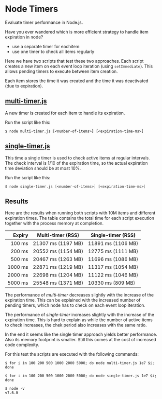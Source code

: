 # Node Timers

Evaluate timer performance in Node.js.

Have you ever wandered which is more efficient strategy to handle item expiration in node?
- use a separate timer for eachitem
- use one timer to check all items regularly

Here we have two scripts that test these two approaches.
Each script creates a new item on each event loop iteration (using `setImmediate`). This allows pending timers to execute between item creation.

Each item stores the time it was created and the time it was deactivated (due to expiration).

## [multi-timer.js](multi-timer.js)

A new timer is created for each item to handle its expiration.

Run the script like this:
```
$ node multi-timer.js [<number-of-items>] [<expiration-time-ms>] 
```

## [single-timer.js](single-timer.js)

This time a single timer is used to check active items at regular intervals. The check interval is 1/10 of the expiration time, so the actual expiration time deviation should be at most 10%.

Run the script like this:
```
$ node single-timer.js [<number-of-items>] [<expiration-time-ms>]
```

## Results

Here are the results when running both scripts with 10M items and different expiration times.
The table contains the total time for each script execution together with the process memory at completion.

Expiry   | Multi-timer (RSS)   | Single-timer (RSS)
--------:|---------------------|-------------------
100 ms   | 21307 ms (1197 MB)  | 11891 ms (1106 MB)
200 ms   | 20552 ms (1154 MB)  | 12775 ms (1111 MB)
500 ms   | 20467 ms (1263 MB)  | 11696 ms (1086 MB)
1000 ms  | 22871 ms (1219 MB)  | 11317 ms (1054 MB)
2000 ms  | 22698 ms (1204 MB)  | 11122 ms (1046 MB)
5000 ms  | 25548 ms (1371 MB)  | 10330 ms (809 MB)

The performance of _multi-timer_ decreases slightly with the increase of the expiration time. This can be explained with the increased number of pending timers, which node has to check on each event loop iteration.

The performance of _single-timer_ increases slightly with the increase of the expiration time. This is hard to explain as while the number of active items to check increases, the chek period also increases with the same ratio.

In the end it seems like the single timer approach yields better performance.
Also its memory footprint is smaller.
Still this comes at the cost of increased code complexity.

For this test the scripts are executed with the following commands:
```
$ for i in 100 200 500 1000 2000 5000; do node multi-timer.js 1e7 $i; done
```
```
$ for i in 100 200 500 1000 2000 5000; do node single-timer.js 1e7 $i; done
```

```
$ node -v
v7.6.0
```
